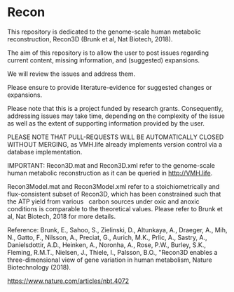 # Recon

This repository is dedicated to the genome-scale human metabolic reconstruction, Recon3D (Brunk et al, Nat Biotech, 2018).

The aim of this repository is to allow the user to post issues regarding current content, missing information, and (suggested) expansions.

We will review the issues and address them.

Please ensure to provide literature-evidence for suggested changes or expansions.

Please note that this is a project funded by research grants. Consequently, addressing issues may take time, depending on the complexity of the issue as well as the extent of supporting information provided by the user.

PLEASE NOTE THAT PULL-REQUESTS WILL BE AUTOMATICALLY CLOSED WITHOUT MERGING, as VMH.life already implements version control via a database implementation. 

IMPORTANT:
Recon3D.mat and Recon3D.xml 
  refer to the genome-scale human metabolic reconstruction as it can be queried in http://VMH.life.

Recon3Model.mat and Recon3Model.xml 
  refer to a stoichiometrically and flux-consistent subset of Recon3D, which has been constrained such that the ATP yield from various  
  carbon sources under oxic and anoxic conditions is comparable to the theoretical values. Please refer to Brunk et al, Nat Biotech, 2018   for more details.


Reference:
Brunk, E., Sahoo, S., Zielinski, D., Altunkaya, A., Draeger, A., Mih, N., Gatto, F., Nilsson, A.,
Preciat, G., Aurich, M.K., Prlic, A., Sastry, A., Danielsdottir, A.D., Heinken, A., Noronha, A.,
Rose, P.W., Burley, S.K., Fleming, R.M.T., Nielsen, J., Thiele, I., Palsson, B.O., "Recon3D
enables a three-dimensional view of gene variation in human metabolism, Nature Biotechnology
(2018).

https://www.nature.com/articles/nbt.4072
